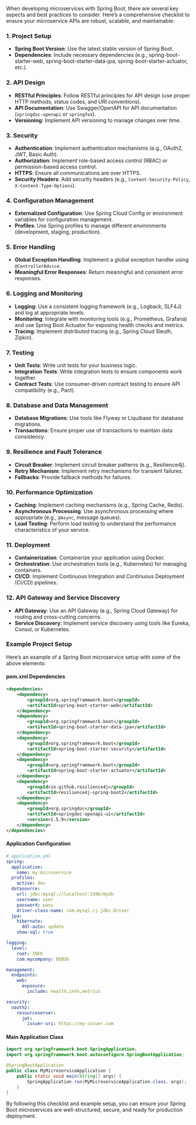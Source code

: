 When developing microservices with Spring Boot, there are several key aspects and best practices to consider. Here’s a comprehensive checklist to ensure your microservice APIs are robust, scalable, and maintainable:

### 1. **Project Setup**
- **Spring Boot Version**: Use the latest stable version of Spring Boot.
- **Dependencies**: Include necessary dependencies (e.g., spring-boot-starter-web, spring-boot-starter-data-jpa, spring-boot-starter-actuator, etc.).

### 2. **API Design**
- **RESTful Principles**: Follow RESTful principles for API design (use proper HTTP methods, status codes, and URI conventions).
- **API Documentation**: Use Swagger/OpenAPI for API documentation (`springdoc-openapi` or `springfox`).
- **Versioning**: Implement API versioning to manage changes over time.

### 3. **Security**
- **Authentication**: Implement authentication mechanisms (e.g., OAuth2, JWT, Basic Auth).
- **Authorization**: Implement role-based access control (RBAC) or permission-based access control.
- **HTTPS**: Ensure all communications are over HTTPS.
- **Security Headers**: Add security headers (e.g., `Content-Security-Policy`, `X-Content-Type-Options`).

### 4. **Configuration Management**
- **Externalized Configuration**: Use Spring Cloud Config or environment variables for configuration management.
- **Profiles**: Use Spring profiles to manage different environments (development, staging, production).

### 5. **Error Handling**
- **Global Exception Handling**: Implement a global exception handler using `@ControllerAdvice`.
- **Meaningful Error Responses**: Return meaningful and consistent error responses.

### 6. **Logging and Monitoring**
- **Logging**: Use a consistent logging framework (e.g., Logback, SLF4J) and log at appropriate levels.
- **Monitoring**: Integrate with monitoring tools (e.g., Prometheus, Grafana) and use Spring Boot Actuator for exposing health checks and metrics.
- **Tracing**: Implement distributed tracing (e.g., Spring Cloud Sleuth, Zipkin).

### 7. **Testing**
- **Unit Tests**: Write unit tests for your business logic.
- **Integration Tests**: Write integration tests to ensure components work together.
- **Contract Tests**: Use consumer-driven contract testing to ensure API compatibility (e.g., Pact).

### 8. **Database and Data Management**
- **Database Migrations**: Use tools like Flyway or Liquibase for database migrations.
- **Transactions**: Ensure proper use of transactions to maintain data consistency.

### 9. **Resilience and Fault Tolerance**
- **Circuit Breaker**: Implement circuit breaker patterns (e.g., Resilience4j).
- **Retry Mechanism**: Implement retry mechanisms for transient failures.
- **Fallbacks**: Provide fallback methods for failures.

### 10. **Performance Optimization**
- **Caching**: Implement caching mechanisms (e.g., Spring Cache, Redis).
- **Asynchronous Processing**: Use asynchronous processing where appropriate (e.g., `@Async`, message queues).
- **Load Testing**: Perform load testing to understand the performance characteristics of your service.

### 11. **Deployment**
- **Containerization**: Containerize your application using Docker.
- **Orchestration**: Use orchestration tools (e.g., Kubernetes) for managing containers.
- **CI/CD**: Implement Continuous Integration and Continuous Deployment (CI/CD) pipelines.

### 12. **API Gateway and Service Discovery**
- **API Gateway**: Use an API Gateway (e.g., Spring Cloud Gateway) for routing and cross-cutting concerns.
- **Service Discovery**: Implement service discovery using tools like Eureka, Consul, or Kubernetes.

### Example Project Setup
Here’s an example of a Spring Boot microservice setup with some of the above elements:

#### pom.xml Dependencies
```xml
<dependencies>
    <dependency>
        <groupId>org.springframework.boot</groupId>
        <artifactId>spring-boot-starter-web</artifactId>
    </dependency>
    <dependency>
        <groupId>org.springframework.boot</groupId>
        <artifactId>spring-boot-starter-data-jpa</artifactId>
    </dependency>
    <dependency>
        <groupId>org.springframework.boot</groupId>
        <artifactId>spring-boot-starter-security</artifactId>
    </dependency>
    <dependency>
        <groupId>org.springframework.boot</groupId>
        <artifactId>spring-boot-starter-actuator</artifactId>
    </dependency>
    <dependency>
        <groupId>io.github.resilience4j</groupId>
        <artifactId>resilience4j-spring-boot2</artifactId>
    </dependency>
    <dependency>
        <groupId>org.springdoc</groupId>
        <artifactId>springdoc-openapi-ui</artifactId>
        <version>1.5.9</version>
    </dependency>
</dependencies>
```

#### Application Configuration
```yaml
# application.yml
spring:
  application:
    name: my-microservice
  profiles:
    active: dev
  datasource:
    url: jdbc:mysql://localhost:3306/mydb
    username: user
    password: pass
    driver-class-name: com.mysql.cj.jdbc.Driver
  jpa:
    hibernate:
      ddl-auto: update
    show-sql: true

logging:
  level:
    root: INFO
    com.mycompany: DEBUG

management:
  endpoints:
    web:
      exposure:
        include: health,info,metrics

security:
  oauth2:
    resourceserver:
      jwt:
        issuer-uri: https://my-issuer.com
```

#### Main Application Class
```java
import org.springframework.boot.SpringApplication;
import org.springframework.boot.autoconfigure.SpringBootApplication;

@SpringBootApplication
public class MyMicroserviceApplication {
    public static void main(String[] args) {
        SpringApplication.run(MyMicroserviceApplication.class, args);
    }
}
```

By following this checklist and example setup, you can ensure your Spring Boot microservices are well-structured, secure, and ready for production deployment.
